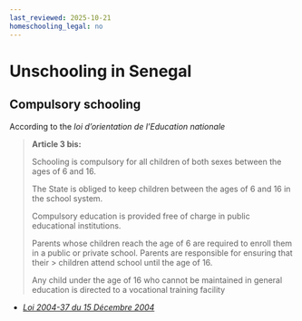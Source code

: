 ```yaml
---
last_reviewed: 2025-10-21
homeschooling_legal: no
---
```


# Unschooling in Senegal

## Compulsory schooling

According to the _loi d’orientation de l’Education nationale_

> **Article 3 bis:**
>
> Schooling is compulsory for all children of both sexes between the ages of 6 and 16.
>
> The State is obliged to keep children between the ages of 6 and 16 in the school system.
>
> Compulsory education is provided free of charge in public educational institutions.
>
> Parents whose children reach the age of 6 are required to enroll them in a public or private school. Parents are responsible for ensuring that their > children attend school until the age of 16.
>
>Any child under the age of 16 who cannot be maintained in general education is directed to a vocational training facility

- [_Loi 2004-37 du 15 Décembre 2004_](https://www.unesco.org/education/edurights/media/docs/7e634d754261abefab501f386836f84bb36fcaa4.pdf)
